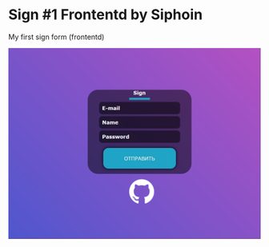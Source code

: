 # Sign #1 Frontentd by Siphoin
My first sign form (frontentd)

![](https://raw.githubusercontent.com/Siphoin/sign-one-frontend/main/preview.PNG)
